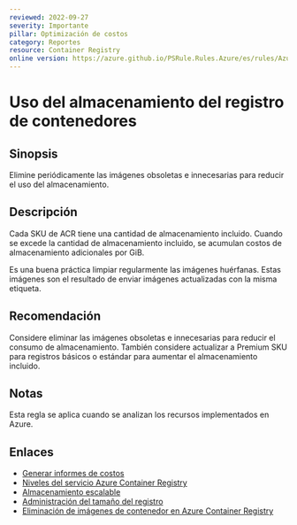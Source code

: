 ```yaml
---
reviewed: 2022-09-27
severity: Importante
pillar: Optimización de costos
category: Reportes
resource: Container Registry
online version: https://azure.github.io/PSRule.Rules.Azure/es/rules/Azure.ACR.Usage/
---
```


# Uso del almacenamiento del registro de contenedores

## Sinopsis

Elimine periódicamente las imágenes obsoletas e innecesarias para reducir el uso del almacenamiento.

## Descripción

Cada SKU de ACR tiene una cantidad de almacenamiento incluido.
Cuando se excede la cantidad de almacenamiento incluido, se acumulan costos de almacenamiento adicionales por GiB.

Es una buena práctica limpiar regularmente las imágenes huérfanas.
Estas imágenes son el resultado de enviar imágenes actualizadas con la misma etiqueta.

## Recomendación

Considere eliminar las imágenes obsoletas e innecesarias para reducir el consumo de almacenamiento.
También considere actualizar a Premium SKU para registros básicos o estándar para aumentar el almacenamiento incluido.

## Notas

Esta regla se aplica cuando se analizan los recursos implementados en Azure.

## Enlaces

- [Generar informes de costos](https://learn.microsoft.com/azure/architecture/framework/cost/monitor-reports)
- [Niveles del servicio Azure Container Registry](https://learn.microsoft.com/azure/container-registry/container-registry-skus)
- [Almacenamiento escalable](https://learn.microsoft.com/azure/container-registry/container-registry-storage#scalable-storage)
- [Administración del tamaño del registro](https://learn.microsoft.com/azure/container-registry/container-registry-best-practices#manage-registry-size)
- [Eliminación de imágenes de contenedor en Azure Container Registry](https://learn.microsoft.com/azure/container-registry/container-registry-delete)
